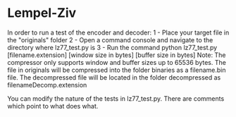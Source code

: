 # Lempel-Ziv #
In order to run a test of the encoder and decoder: 
1 - Place your target file in the "originals" folder
2 - Open a command console and navigate to the directory where lz77_test.py is
3 - Run the command python lz77_test.py [filename.extension] [window size in bytes] [buffer size in bytes]
Note: The compressor only supports window and buffer sizes up to 65536 bytes.
The file in originals will be compressed into the folder binaries as a filename.bin file.
The decompressed file will be located in the folder decompressed as filenameDecomp.extension

You can modify the nature of the tests in lz77_test.py. There are comments which point to what does what.
